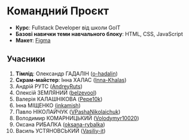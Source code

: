 # Командний Проєкт  

- **Курс**: Fullstack Developer від школи GoIT  
- **Базові навички теми навчального блоку**: HTML, CSS, JavaScript  
- **Макет**: [Figma](https://www.figma.com/design/R2BT8YRm3yXvkhO5CFxuGU/Portfolio-2.0?node-id=0-1&node-type=canvas&t=IbGrpjZN9Mis9WzZ-0)  

## Учасники  

1. **Тімлід**: Олександр ГАДАЛІН ([o-hadalin](https://github.com/o-hadalin))  
2. **Скрам-майстер**: Інна ХАЛАС ([Inna-Khalas](https://github.com/Inna-Khalas))  
3. Андрій РУТС ([AndreyRuts](https://github.com/AndreyRuts))  
4. Олексій ЗЕМЛЯНИЙ ([belzevool](https://github.com/belzevool))  
5. Валерія КАЛАШНІКОВА ([Pepe10k](https://github.com/Pepe10k))  
6. Інна МІЩЕНКО ([inkamish](https://github.com/inkamish))  
7. Павло НІКОЛАЙЧУК ([VPashaNikolaichuk](https://github.com/VPashaNikolaichuk))  
8. Володимир КОМАРНИЦЬКИЙ ([Volodymyr10020](https://github.com/Volodymyr10020))  
9. Оксана РИБАЛКА ([oksana-rybalka](https://github.com/oksana-rybalka))  
10. Василь УСТЯНОВСЬКИЙ ([Vasiliy-it](https://github.com/Vasiliy-it))  
